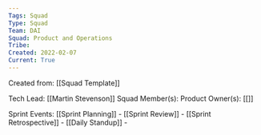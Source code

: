 ```yaml
---
Tags: Squad
Type: Squad
Team: DAI
Squad: Product and Operations
Tribe: 
Created: 2022-02-07
Current: True
---
```

Created from: [[Squad Template]]

Tech Lead: [[Martin Stevenson]]
Squad Member(s): 
Product Owner(s): [[]]

Sprint Events:
[[Sprint Planning]] - 
[[Sprint Review]] - 
[[Sprint Retrospective]] - 
[[Daily Standup]] - 